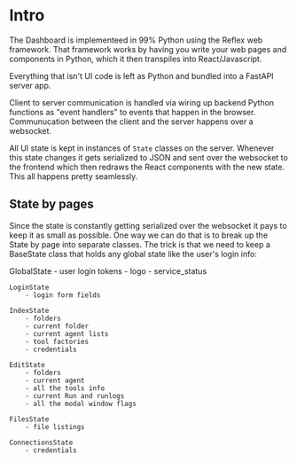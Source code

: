 # Intro

The Dashboard is implementeed in 99% Python using the Reflex web framework. That framework works
by having you write your web pages and components in Python, which it then transpiles into
React/Javascript.

Everything that isn't UI code is left as Python and bundled into a FastAPI server app.

Client to server communication is handled via wiring up backend Python functions as "event handlers" to
events that happen in the browser. Communucation between the client and the server happens over a websocket.

All UI state is kept in instances of `State` classes on the server. Whenever this state changes it gets
serialized to JSON and sent over the websocket to the frontend which then redraws the React components
with the new state. This all happens pretty seamlessly.

## State by pages

Since the state is constantly getting serialized over the websocket it pays to keep it as small as possible.
One way we can do that is to break up the State by page into separate classes. The trick is that we need
to keep a BaseState class that holds any global state like the user's login info:

GlobalState
    - user login tokens
    - logo
    - service_status

    LoginState
        - login form fields

    IndexState
        - folders
        - current folder
        - current agent lists
        - tool factories
        - credentials

    EditState
        - folders
        - current agent
        - all the tools info
        - current Run and runlogs
        - all the modal window flags

    FilesState
        - file listings

    ConnectionsState
        - credentials
        


